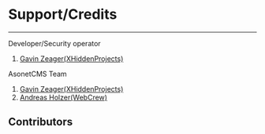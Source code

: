 # Support/Credits

***

Developer/Security operator
1. [Gavin Zeager(XHiddenProjects)](https://github.com/xhiddenprojects)

AsonetCMS Team

1. [Gavin Zeager(XHiddenProjects)](https://github.com/xhiddenprojects)
2. [Andreas Holzer(WebCrew)](https://github.com/WebCrew)

## Contributors
